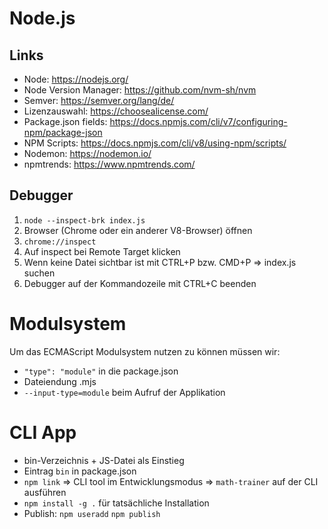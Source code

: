 # Node.js

## Links
* Node: https://nodejs.org/
* Node Version Manager: https://github.com/nvm-sh/nvm
* Semver: https://semver.org/lang/de/
* Lizenzauswahl: https://choosealicense.com/
* Package.json fields: https://docs.npmjs.com/cli/v7/configuring-npm/package-json
* NPM Scripts: https://docs.npmjs.com/cli/v8/using-npm/scripts/
* Nodemon: https://nodemon.io/
* npmtrends: https://www.npmtrends.com/

## Debugger

1. `node --inspect-brk index.js`
2. Browser (Chrome oder ein anderer V8-Browser) öffnen
3. `chrome://inspect`
4. Auf inspect bei Remote Target klicken
5. Wenn keine Datei sichtbar ist mit CTRL+P bzw. CMD+P => index.js suchen
6. Debugger auf der Kommandozeile mit CTRL+C beenden

# Modulsystem
Um das ECMAScript Modulsystem nutzen zu können müssen wir:

* `"type": "module"` in die package.json
* Dateiendung .mjs
* `--input-type=module` beim Aufruf der Applikation

# CLI App
* bin-Verzeichnis + JS-Datei als Einstieg
* Eintrag `bin` in package.json
* `npm link` => CLI tool im Entwicklungsmodus => `math-trainer` auf der CLI ausführen
* `npm install -g .` für tatsächliche Installation
* Publish: `npm useradd` `npm publish`